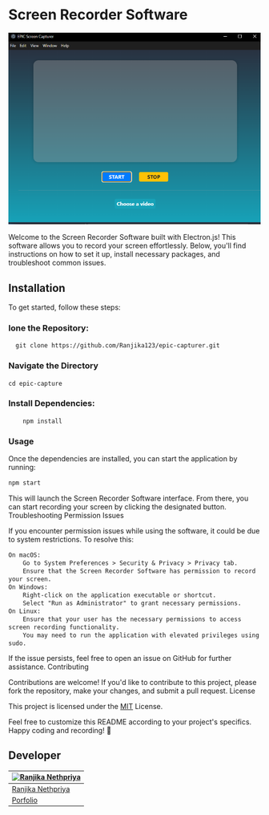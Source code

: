 # Screen Recorder Software

<img src ="Screenshot 05-15-2024 11.24.37.png"/>

Welcome to the Screen Recorder Software built with Electron.js! This software allows you to record your screen effortlessly. Below, you'll find instructions on how to set it up, install necessary packages, and troubleshoot common issues.

## Installation

To get started, follow these steps:

### lone the Repository: 
 ```
   git clone https://github.com/Ranjika123/epic-capturer.git
```
   
   
### Navigate the Directory

```
cd epic-capture
```

### Install Dependencies:


```
    npm install
```
### Usage

Once the dependencies are installed, you can start the application by running:

 ```bash
npm start
```
This will launch the Screen Recorder Software interface. From there, you can start recording your screen by clicking the designated button.
Troubleshooting
Permission Issues

If you encounter permission issues while using the software, it could be due to system restrictions. To resolve this:

    On macOS:
        Go to System Preferences > Security & Privacy > Privacy tab.
        Ensure that the Screen Recorder Software has permission to record your screen.
    On Windows:
        Right-click on the application executable or shortcut.
        Select "Run as Administrator" to grant necessary permissions.
    On Linux:
        Ensure that your user has the necessary permissions to access screen recording functionality.
        You may need to run the application with elevated privileges using sudo.

If the issue persists, feel free to open an issue on GitHub for further assistance.
Contributing

Contributions are welcome! If you'd like to contribute to this project, please fork the repository, make your changes, and submit a pull request.
License


This project is licensed under the [MIT](Licens) License.

Feel free to customize this README according to your project's specifics. Happy coding and recording! 🎥

## Developer


<div align="center">

  |[![Ranjika Nethpriya](https://github.com/ranjika123.png?size=150)](https://github.com/ranjika123)|
  | ----------------------------------- 
  | [Ranjika Nethpriya](https://www.linkedin.com/in/ranjika-nethpriya)|                                                  
  |[Porfolio](https://ranjikanethpriya.netlify.app/)|

  
</div>

